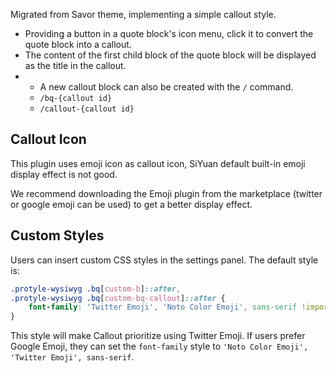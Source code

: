 Migrated from Savor theme, implementing a simple callout style.

- Providing a button in a quote block's icon menu, click it to convert the quote block into a callout.
- The content of the first child block of the quote block will be displayed as the title in the callout.
- - A new callout block can also be created with the `/` command.
  - `/bq-{callout id}`
  - `/callout-{callout id}`

## Callout Icon

This plugin uses emoji icon as callout icon, SiYuan default built-in emoji display effect is not good.

We recommend downloading the Emoji plugin from the marketplace (twitter or google emoji can be used) to get a better display effect.

## Custom Styles

Users can insert custom CSS styles in the settings panel. The default style is:

```css
.protyle-wysiwyg .bq[custom-b]::after,
.protyle-wysiwyg .bq[custom-bq-callout]::after {
    font-family: 'Twitter Emoji', 'Noto Color Emoji', sans-serif !important;
}
```

This style will make Callout prioritize using Twitter Emoji. If users prefer Google Emoji, they can set the `font-family` style to `'Noto Color Emoji', 'Twitter Emoji', sans-serif`.
